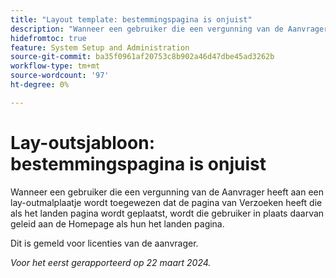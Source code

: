 ```yaml
---
title: "Layout template: bestemmingspagina is onjuist"
description: "Wanneer een gebruiker die een vergunning van de Aanvrager heeft aan een lay-outmalplaatje wordt toegewezen dat de pagina van Verzoeken heeft die als het landen pagina wordt geplaatst, wordt die gebruiker in plaats daarvan geleid aan de Homepage als hun het landen pagina."
hidefromtoc: true
feature: System Setup and Administration
source-git-commit: ba35f0961af20753c8b902a46d47dbe45ad3262b
workflow-type: tm+mt
source-wordcount: '97'
ht-degree: 0%

---
```



# Lay-outsjabloon: bestemmingspagina is onjuist

Wanneer een gebruiker die een vergunning van de Aanvrager heeft aan een lay-outmalplaatje wordt toegewezen dat de pagina van Verzoeken heeft die als het landen pagina wordt geplaatst, wordt die gebruiker in plaats daarvan geleid aan de Homepage als hun het landen pagina.

Dit is gemeld voor licenties van de aanvrager.

_Voor het eerst gerapporteerd op 22 maart 2024._

